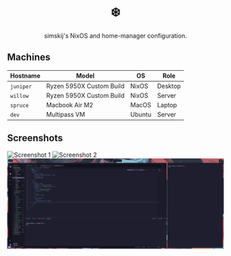<div align="center">
  <h1>❄️</h1>
  simskij's NixOS and home-manager configuration.
</div>




## Machines

| Hostname  | Model                    | OS     | Role    |
| --------- | ------------------------ | ------ | ------- |
| `juniper` | Ryzen 5950X Custom Build | NixOS  | Desktop |
| `willow`  | Ryzen 5950X Custom Build | NixOS  | Server  |
| `spruce`  | Macbook Air M2           | MacOS  | Laptop  |
| `dev`     | Multipass VM             | Ubuntu | Server  |

## Screenshots

![Screenshot 1](assets/0.png)
![Screenshot 2](assets/1.png)
![Screenshot 2](assets/2.png)
